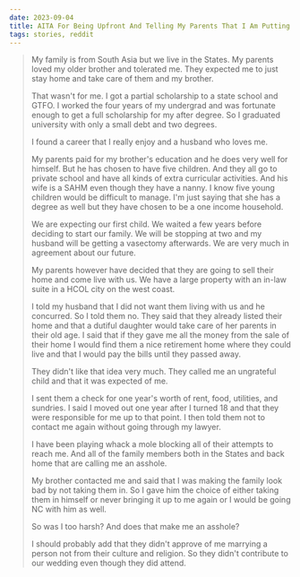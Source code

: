 ```yaml
---
date: 2023-09-04
title: AITA For Being Upfront And Telling My Parents That I Am Putting Them In A Home
tags: stories, reddit
---
```


> 
> My family is from South Asia but we live in the States. My parents loved my older brother and tolerated me. They expected me to just stay home and take care of them and my brother.
> 
> That wasn't for me. I got a partial scholarship to a state school and GTFO. I worked the four years of my undergrad and was fortunate enough to get a full scholarship for my after degree. So I graduated university with only a small debt and two degrees.
> 
> I found a career that I really enjoy and a husband who loves me.
> 
> My parents paid for my brother's education and he does very well for himself. But he has chosen to have five children. And they all go to private school and have all kinds of extra curricular activities. And his wife is a SAHM even though they have a nanny. I know five young children would be difficult to manage. I'm just saying that she has a degree as well but they have chosen to be a one income household.
> 
> We are expecting our first child. We waited a few years before deciding to start our family. We will be stopping at two and my husband will be getting a vasectomy afterwards. We are very much in agreement about our future.
> 
> My parents however have decided that they are going to sell their home and come live with us. We have a large property with an in-law suite in a HCOL city on the west coast.
> 
> I told my husband that I did not want them living with us and he concurred. So I told them no. They said that they already listed their home and that a dutiful daughter would take care of her parents in their old age. I said that if they gave me all the money from the sale of their home I would find them a nice retirement home where they could live and that I would pay the bills until they passed away.
> 
> They didn't like that idea very much. They called me an ungrateful child and that it was expected of me.
> 
> I sent them a check for one year's worth of rent, food, utilities, and sundries. I said I moved out one year after I turned 18 and that they were responsible for me up to that point. I then told them not to contact me again without going through my lawyer.
> 
> I have been playing whack a mole blocking all of their attempts to reach me. And all of the family members both in the States and back home that are calling me an asshole.
> 
> My brother contacted me and said that I was making the family look bad by not taking them in. So I gave him the choice of either taking them in himself or never bringing it up to me again or I would be going NC with him as well.
> 
> So was I too harsh? And does that make me an asshole?
> 
> I should probably add that they didn't approve of me marrying a person not from their culture and religion. So they didn't contribute to our wedding even though they did attend.
